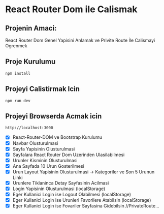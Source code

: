 # React Router Dom ile Calismak

## Projenin Amaci:
React Router Dom Genel Yapisini Anlamak ve Privite Route İle Calismayi Ogrenmek

## Proje Kurulumu

```
npm install
```

## Projeyi Calistirmak Icin
```
npm run dev
```

## Projeyi Browserda Acmak icin
```
http://localhost:3000
```

- [x] React-Router-DOM ve Bootstrap Kurulumu
- [x] Navbar Olusturulmasi
- [x] Sayfa Yapisinin Olusturulmasi
- [x] Sayfalara React Router Dom Uzerinden Ulasilabilmesi
- [x] Urunler Kisminin Olusturulmasi
- [x] Ana Sayfada 10 Urun Gosterilmesi
- [x] Urun Layout Yapisinin Olusturulmasi -> Kategoriler ve Son 5 Urunun Linki
- [x] Urunlere Tiklaninca Detay Sayfasinin Acilmasi
- [x] Login Yapisinin Olusturulmasi (localStorage)
- [x] Eger Kullanici Login ise Logout Olabilmesi (localStorage)
- [x] Eger Kullanici Login ise Urunleri Favorilere Atabilsin (localStorage)
- [x] Eger Kullanici Login ise Fovariler Sayfasina Gidebilsin //PrivateRoute...
